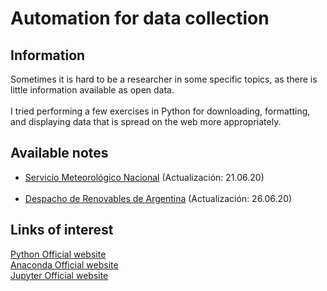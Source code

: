 # Automation for data collection

## Information
Sometimes it is hard to be a researcher in some specific topics, as there is little information available as open data.
<br> <br>
I tried performing a few exercises in Python for downloading, formatting, and displaying data that is spread on the web more appropriately.
<br>

## Available notes
* [Servicio Meteorológico Nacional](./meteodata/mainmeteodata.md) (Actualización: 21.06.20)
<br> <br>
* [Despacho de Renovables de Argentina](./renovables/mainrenovables.md) (Actualización: 26.06.20)


## Links of interest
[Python Official website](https://www.python.org/)
<br>
[Anaconda Official website](https://www.anaconda.com/)
<br>
[Jupyter Official website](https://jupyter.org/)